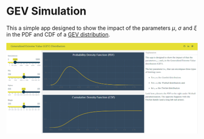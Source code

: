 
<!-- README.md is generated from README.Rmd. Please edit that file -->

# GEV Simulation

This a simple app designed to show the impact of the parameters *μ*, *σ*
and *ξ* in the PDF and CDF of a [GEV
distribution](https://en.wikipedia.org/wiki/Generalized_extreme_value_distribution).

<img src="img/GEVSimulation_print.png" width="1358" />

